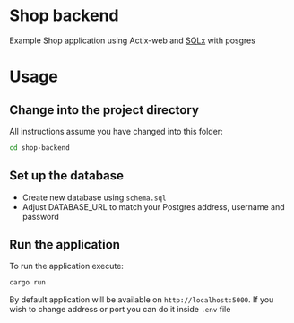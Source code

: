 # Shop backend

Example Shop application using Actix-web and [SQLx](https://github.com/launchbadge/sqlx) with posgres

# Usage

## Change into the project directory

All instructions assume you have changed into this folder:

```bash
cd shop-backend 
```

## Set up the database

* Create new database using `schema.sql`
* Adjust DATABASE_URL to match your Postgres address, username and password 

## Run the application

To run the application execute:

```bash
cargo run
```

By default application will be available on `http://localhost:5000`. If you wish to change address or port you can do it inside `.env` file
